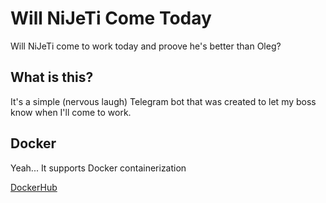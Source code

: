 # Will NiJeTi Come Today
Will NiJeTi come to work today and proove he's better than Oleg?

## What is this?
It's a simple (nervous laugh) Telegram bot that was created to let my boss know when I'll come to work.

## Docker
Yeah... It supports Docker containerization

[DockerHub](https://hub.docker.com/r/nijeti/willnijeticometoday)
